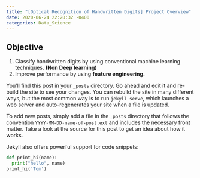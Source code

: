 ```yaml
---
title: "[Optical Recognition of Handwritten Digits] Project Overview"
date: 2020-06-24 22:20:32 -0400
categories: Data_Science
---
```

## Objective
1. Classify handwritten digits by using conventional machine learning techniques. **(Non Deep learning)**
2. Improve performance by using **feature engineering.**

You’ll find this post in your `_posts` directory. Go ahead and edit it and re-build the site to see your changes. You can rebuild the site in many different ways, but the most common way is to run `jekyll serve`, which launches a web server and auto-regenerates your site when a file is updated.

To add new posts, simply add a file in the `_posts` directory that follows the convention `YYYY-MM-DD-name-of-post.ext` and includes the necessary front matter. Take a look at the source for this post to get an idea about how it works.

Jekyll also offers powerful support for code snippets:

```python
def print_hi(name):
  print("hello", name)
print_hi('Tom')
```
